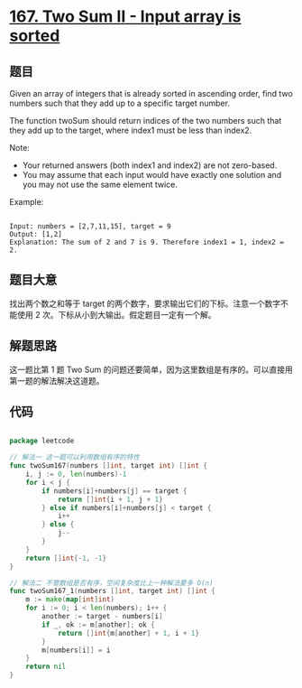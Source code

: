 # [167. Two Sum II - Input array is sorted](https://leetcode.com/problems/two-sum-ii-input-array-is-sorted/)

## 题目

Given an array of integers that is already sorted in ascending order, find two numbers such that they add up to a specific target number.

The function twoSum should return indices of the two numbers such that they add up to the target, where index1 must be less than index2.

Note:

- Your returned answers (both index1 and index2) are not zero-based.
- You may assume that each input would have exactly one solution and you may not use the same element twice.

Example:

```

Input: numbers = [2,7,11,15], target = 9
Output: [1,2]
Explanation: The sum of 2 and 7 is 9. Therefore index1 = 1, index2 = 2.

```

## 题目大意

找出两个数之和等于 target 的两个数字，要求输出它们的下标。注意一个数字不能使用 2 次。下标从小到大输出。假定题目一定有一个解。

## 解题思路

这一题比第 1 题 Two Sum 的问题还要简单，因为这里数组是有序的。可以直接用第一题的解法解决这道题。



## 代码

```go

package leetcode

// 解法一 这一题可以利用数组有序的特性
func twoSum167(numbers []int, target int) []int {
	i, j := 0, len(numbers)-1
	for i < j {
		if numbers[i]+numbers[j] == target {
			return []int{i + 1, j + 1}
		} else if numbers[i]+numbers[j] < target {
			i++
		} else {
			j--
		}
	}
	return []int{-1, -1}
}

// 解法二 不管数组是否有序，空间复杂度比上一种解法要多 O(n)
func twoSum167_1(numbers []int, target int) []int {
	m := make(map[int]int)
	for i := 0; i < len(numbers); i++ {
		another := target - numbers[i]
		if _, ok := m[another]; ok {
			return []int{m[another] + 1, i + 1}
		}
		m[numbers[i]] = i
	}
	return nil
}

```